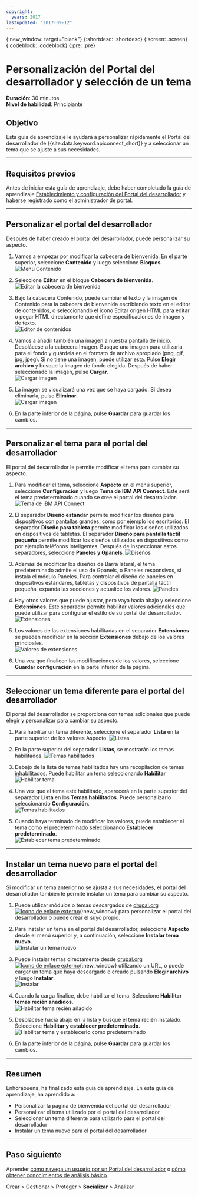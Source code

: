 ```yaml
---
copyright:
  years: 2017
lastupdated: "2017-09-12"
---
```


{:new_window: target="blank"}
{:shortdesc: .shortdesc}
{:screen: .screen}
{:codeblock: .codeblock}
{:pre: .pre}

# Personalización del Portal del desarrollador y selección de un tema
**Duración**: 30 minutos  
**Nivel de habilidad**: Principiante  


## Objetivo
Esta guía de aprendizaje le ayudará a personalizar rápidamente el Portal del desarrollador de {{site.data.keyword.apiconnect_short}} y a seleccionar un tema que se ajuste a sus necesidades.

---

## Requisitos previos

Antes de iniciar esta guía de aprendizaje, debe haber completado la guía de aprendizaje [Establecimiento y configuración del Portal del desarrollador](tut_config_dev_portal.html) y haberse registrado como el administrador de portal.

---

## Personalizar el portal del desarrollador
Después de haber creado el portal del desarrollador, puede personalizar su aspecto.

1. Vamos a empezar por modificar la cabecera de bienvenida. En el parte superior, seleccione **Contenido** y luego seleccione **Bloques**.  
  ![Menú Contenido](images/31-content.png)

2. Seleccione **Editar** en el bloque **Cabecera de bienvenida**.  
  ![Editar la cabecera de bienvenida](images/32-edit.png)

3. Bajo la cabecera Contenido, puede cambiar el texto y la imagen de Contenido para la cabecera de bienvenida escribiendo texto en el editor de contenidos, o seleccionando el icono Editar origen HTML para editar o pegar HTML directamente que define especificaciones de imagen y de texto.  
  ![Editor de contenidos](images/33-content.png) 

4. Vamos a añadir también una imagen a nuestra pantalla de inicio. Desplácese a la cabecera Imagen. Busque una imagen para utilizarla para el fondo y guárdela en el formato de archivo apropiado (png, gif, jpg, jpeg). Si no tiene una imagen, puede utilizar [esta](images/Cloudy_Day.png). Pulse **Elegir archivo** y busque la imagen de fondo elegida. Después de haber seleccionado la imagen, pulse **Cargar**.  
  ![Cargar imagen](images/34-image.png)

5. La imagen se visualizará una vez que se haya cargado. Si desea eliminarla, pulse **Eliminar**.  
  ![Cargar imagen](images/35-uploaded-image.png)
 
6. En la parte inferior de la página, pulse **Guardar** para guardar los cambios.  
  
---

## Personalizar el tema para el portal del desarrollador
El portal del desarrollador le permite modificar el tema para cambiar su aspecto.

1. Para modificar el tema, seleccione **Aspecto** en el menú superior, seleccione **Configuración** y luego **Tema de IBM API Connect**. Este será el tema predeterminado cuando se cree el portal del desarrollador.
  ![Tema de IBM API Connect](images/41-APIC-theme.png) 


2. El separador **Diseño estándar** permite modificar los diseños para dispositivos con pantallas grandes, como por ejemplo los escritorios. El separador **Diseño para tableta** permite modificar los diseños utilizados en dispositivos de tabletas. El separador **Diseño para pantalla táctil pequeña** permite modificar los diseños utilizados en dispositivos como por ejemplo teléfonos inteligentes. Después de inspeccionar estos separadores, seleccione **Paneles y Gpanels**.
  ![Diseños](images/42-layout.png)

3. Además de modificar los diseños de Barra lateral, el tema predeterminado admite el uso de Gpanels, o Paneles responsivos, si instala el módulo Paneles. Para controlar el diseño de paneles en dispositivos estándares, tabletas y dispositivos de pantalla táctil pequeña, expanda las secciones y actualice los valores.
  ![Paneles](images/43-panels.png) 

4. Hay otros valores que puede ajustar, pero vaya hacia abajo y seleccione **Extensiones**. Este separador permite habilitar valores adicionales que puede utilizar para configurar el estilo de su portal del desarrollador.  
  ![Extensiones](images/44-extensions.png)

5. Los valores de las extensiones habilitadas en el separador **Extensiones** se pueden modificar en la sección **Extensiones** debajo de los valores principales.     
  ![Valores de extensiones](images/45-extension-settings.png)

6. Una vez que finalicen las modificaciones de los valores, seleccione **Guardar configuración** en la parte inferior de la página.

---

## Seleccionar un tema diferente para el portal del desarrollador
El portal del desarrollador se proporciona con temas adicionales que puede elegir y personalizar para cambiar su aspecto.

1. Para habilitar un tema diferente, seleccione el separador **Lista** en la parte superior de los valores Aspecto. ![Listas](images/51-list.png) 

2. En la parte superior del separador **Listas**, se mostrarán los temas habilitados.
  ![Temas habilitados](images/52-enabled-themes.png)

3. Debajo de la lista de temas habilitados hay una recopilación de temas inhabilitados. Puede habilitar un tema seleccionando **Habilitar**   
  ![Habilitar tema](images/53-enable-theme.png) 

4. Una vez que el tema esté habilitado, aparecerá en la parte superior del separador **Lista** en los **Temas habilitados**. Puede personalizarlo seleccionando **Configuración**.  
  ![Temas habilitados](images/54-theme-settings.png)

5. Cuando haya terminado de modificar los valores, puede establecer el tema como el predeterminado seleccionando **Establecer predeterminado**.     
  ![Establecer tema predeterminado](images/55-set-default.png)

---

## Instalar un tema nuevo para el portal del desarrollador
Si modificar un tema anterior no se ajusta a sus necesidades, el portal del desarrollador también le permite instalar un tema para cambiar su aspecto.

1. Puede utilizar módulos o temas descargados de [drupal.org ![Icono de enlace externo](../../../icons/launch-glyph.svg "Icono de enlace externo")](http://drupal.org){:new_window} para personalizar el portal del desarrollador o puede crear el suyo propio.

2. Para instalar un tema en el portal del desarrollador, seleccione **Aspecto** desde el menú superior y, a continuación, seleccione **Instalar tema nuevo**.  
  ![Instalar un tema nuevo](images/62-install-new.png)

3. Puede instalar temas directamente desde [drupal.org ![Icono de enlace externo](../../../icons/launch-glyph.svg "Icono de enlace externo")](http://drupal.org){:new_window} utilizando un URL, o puede cargar un tema que haya descargado o creado pulsando **Elegir archivo** y luego **Instalar**.  
  ![Instalar](images/63-install.png) 

4. Cuando la carga finalice, debe habilitar el tema. Seleccione **Habilitar temas recién añadidos**.  
  ![Habilitar tema recién añadido](images/64-upload.png)

5. Desplácese hacia abajo en la lista y busque el tema recién instalado. Seleccione **Habilitar y establecer predeterminado**.  
  ![Habilitar tema y establecerlo como predeterminado](images/65-enable.png)

6. En la parte inferior de la página, pulse **Guardar** para guardar los cambios.  

---

## Resumen
Enhorabuena, ha finalizado esta guía de aprendizaje. En esta guía de aprendizaje, ha aprendido a:

* Personalizar la página de bienvenida del portal del desarrollador
* Personalizar el tema utilizado por el portal del desarrollador 
* Seleccionar un tema diferente para utilizarlo para el portal del desarrollador
* Instalar un tema nuevo para el portal del desarrollador

---

## Paso siguiente

Aprender [cómo navega un usuario por un Portal del desarrollador](tut_discover_apis.html) o [cómo obtener conocimientos de análisis básico](tut_insights_analytics.html).

Crear > Gestionar > Proteger > **Socializar** > Analizar  

